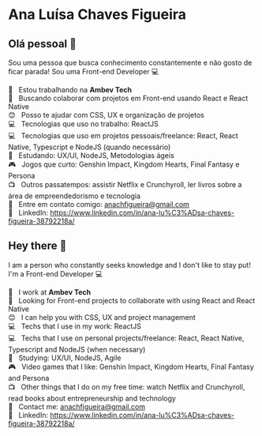 # Ana Luísa Chaves Figueira

## Olá pessoal 👋
Sou uma pessoa que busca conhecimento constantemente e não gosto de ficar parada!
Sou uma Front-end Developer :computer:

 :office:  &nbsp; Estou trabalhando na **Ambev Tech**
 <br/> :purple_heart: &nbsp; Buscando colaborar com projetos em Front-end usando React e React Native
 <br/> :blush: &nbsp; Posso te ajudar com CSS, UX e organização de projetos
 <br/> :computer: &nbsp; Tecnologias que uso no trabalho: ReactJS
 <br/> :computer: &nbsp; Tecnologias que uso em projetos pessoais/freelance: React, React Native, Typescript e NodeJS (quando necessário)
 <br/> :book:  &nbsp; Estudando: UX/UI, NodeJS, Metodologias ágeis
 <br/> :video_game:  &nbsp; Jogos que curto: Genshin Impact, Kingdom Hearts, Final Fantasy e Persona
 <br/> :tv:  &nbsp; Outros passatempos: assistir Netflix e Crunchyroll, ler livros sobre a área de empreendedorismo e tecnologia 
 <br/> :email: &nbsp; Entre em contato comigo: anachfigueira@gmail.com
 <br/> :link: &nbsp; LinkedIn: https://www.linkedin.com/in/ana-lu%C3%ADsa-chaves-figueira-38792218a/

## Hey there 👋
I am a person who constantly seeks knowledge and I don't like to stay put!
I'm a Front-end Developer :computer:

 :office:  &nbsp; I work at **Ambev Tech**
 <br/> :purple_heart: &nbsp; Looking for Front-end projects to collaborate with using React and React Native
 <br/> :blush: &nbsp; I can help you with CSS, UX and project management
 <br/> :computer: &nbsp; Techs that I use in my work: ReactJS
 <br/> :computer: &nbsp; Techs that I use on personal projects/freelance: React, React Native, Typescript and NodeJS (when necessary)
 <br/> :book:  &nbsp; Studying: UX/UI, NodeJS, Agile
 <br/> :video_game:  &nbsp; Video games that I like: Genshin Impact, Kingdom Hearts, Final Fantasy and Persona
 <br/> :tv:  &nbsp; Other things that I do on my free time: watch Netflix and Crunchyroll, read books about entrepreneurship and technology 
 <br/> :email: &nbsp; Contact me: anachfigueira@gmail.com
 <br/> :link: &nbsp; LinkedIn: https://www.linkedin.com/in/ana-lu%C3%ADsa-chaves-figueira-38792218a/
